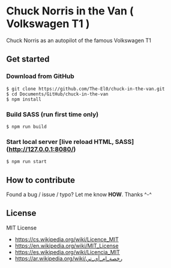 # Chuck Norris in the Van ( Volkswagen T1 )
Chuck Norris as an autopilot of the famous Volkswagen T1




## Get started

### Download from GitHub
```
$ git clone https://github.com/The-El0/chuck-in-the-van.git
$ cd Documents/GitHub/chuck-in-the-van
$ npm install
```


### Build SASS (run first time only)
```
$ npm run build
```


### Start local server [live reload HTML, SASS]  (http://127.0.0.1:8080/)
```
$ npm run start
```






## How to contribute
Found a bug / issue / typo? Let me know __HOW__. Thanks ^-^




## License

MIT License

* https://cs.wikipedia.org/wiki/Licence_MIT
* https://en.wikipedia.org/wiki/MIT_License
* https://es.wikipedia.org/wiki/Licencia_MIT
* https://ar.wikipedia.org/wiki/رخصة_إم_أي_تي